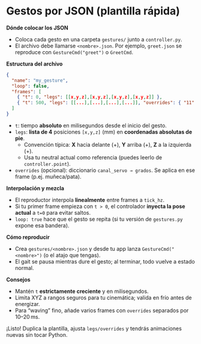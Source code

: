 # Gestos por JSON (plantilla rápida)

**Dónde colocar los JSON**
- Coloca cada gesto en una carpeta `gestures/` junto a `controller.py`.
- El archivo debe llamarse `<nombre>.json`. Por ejemplo, `greet.json` se reproduce con `GestureCmd("greet")` o `GreetCmd`.

**Estructura del archivo**
```json
{
  "name": "my_gesture",
  "loop": false,
  "frames": [
    { "t": 0, "legs": [[x,y,z],[x,y,z],[x,y,z],[x,y,z]] },
    { "t": 500, "legs": [[...],[...],[...],[...]], "overrides": { "11": 120 } }
  ]
}
```
- `t`: tiempo **absoluto** en milisegundos desde el inicio del gesto.
- `legs`: **lista de 4** posiciones `[x,y,z]` (mm) en **coordenadas absolutas de pie**.
  - Convención típica: **X** hacia delante (+), **Y** arriba (+), **Z** a la izquierda (+).
  - Usa tu neutral actual como referencia (puedes leerlo de `controller.point`).
- `overrides` (opcional): diccionario `canal_servo → grados`. Se aplica en ese frame (p.ej. muñeca/pata).

**Interpolación y mezcla**
- El reproductor interpola **linealmente** entre frames a `tick_hz`.
- Si tu primer frame empieza con `t > 0`, el controlador **inyecta la pose actual** a `t=0` para evitar saltos.
- `loop: true` hace que el gesto se repita (si tu versión de `gestures.py` expone esa bandera).

**Cómo reproducir**
- Crea `gestures/<nombre>.json` y desde tu app lanza `GestureCmd("<nombre>")` (o el atajo que tengas).
- El gait se pausa mientras dure el gesto; al terminar, todo vuelve a estado normal.

**Consejos**
- Mantén `t` **estrictamente creciente** y en milisegundos.
- Limita XYZ a rangos seguros para tu cinemática; valida en frío antes de energizar.
- Para “waving” fino, añade varios frames con `overrides` separados por 10–20 ms.

¡Listo! Duplica la plantilla, ajusta `legs/overrides` y tendrás animaciones nuevas sin tocar Python.
